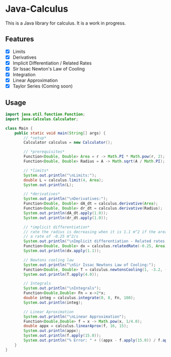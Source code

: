 # Java-Calculus

This is a Java library for calculus. It is a work in progress.

<!-- Checklist with all the features -->

## Features
<!-- How to add a checklist github copilot?? -->
- [x] Limits
- [x] Derivatives
- [x] Implicit Differentiation / Related Rates
- [x] Sir Issac Newton's Law of Cooling
- [x] Integration
- [x] Linear Approximation
- [x] Taylor Series (Coming soon)

## Usage

```java
import java.util.function.Function;
import Java-Calculus.Calculator;

class Main {
    public static void main(String[] args) {
        // *setup*
        Calculator calculus = new Calculator();

        // *prerequisites*
        Function<Double, Double> Area = r -> Math.PI * Math.pow(r, 2);
        Function<Double, Double> Radius = A -> Math.sqrt(A / Math.PI);

        // *limits*
        System.out.println("\nLimits:");
        double L = calculus.limit(4, Area);
        System.out.println(L);

        // *derivatives*
        System.out.println("\nDerivatives:");
        Function<Double, Double> dA_dt = calculus.derivative(Area);
        Function<Double, Double> dr_dt = calculus.derivative(Radius);
        System.out.println(dA_dt.apply(1.0));
        System.out.println(dr_dt.apply(1.0));

        // *implicit differentiation*
        // rate the radius is decreasing when it is 1.1 m^2 if the area is decreasing at
        // a rate of -0.25 m^2/s
        System.out.println("\nImplicit differentiation - Related rates:");
        Function<Double, Double> dx = calculus.relatedRate(-0.25, Area);
        System.out.println(dx.apply(1.1));

        // Newtons cooling law
        System.out.println("\nSir Issac Newtons Law of Cooling:");
        Function<Double, Double> T = calculus.newtonsCooling(1, -3.2, -4.1);
        System.out.println(T.apply(4.0));

        // Integrals
        System.out.println("\nIntegrals");
        Function<Double,Double> Fn = x->2*x;
        double integ = calculus.integrate(0, 8, Fn, 100);
        System.out.println(integ);

        // Linear Aproximation
        System.out.println("\nLinear Approximation");
        Function<Double,Double> f = x -> Math.pow(x, 1/4.0);
        double appx = calculus.linearAprox(f, 16, 15);
        System.out.println(appx);
        System.out.println(f.apply(15.0));
        System.out.println("% Error: " + ((appx - f.apply(15.0)) / f.apply(15.0) * 100)+"%");
    }
}
```